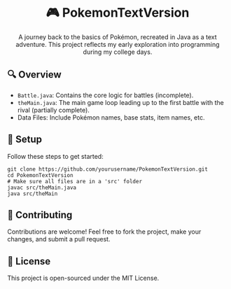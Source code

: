 <h1 align="center">🎮 PokemonTextVersion</h1>

<p align="center">A journey back to the basics of Pokémon, recreated in Java as a text adventure. This project reflects my early exploration into programming during my college days.</p>

<h2>🔍 Overview</h2>
<ul>
  <li><code>Battle.java</code>: Contains the core logic for battles (incomplete).</li>
  <li><code>theMain.java</code>: The main game loop leading up to the first battle with the rival (partially complete).</li>
  <li>Data Files: Include Pokémon names, base stats, item names, etc.</li>
</ul>

<h2>🚀 Setup</h2>
<p>Follow these steps to get started:</p>

<pre><code>git clone https://github.com/yourusername/PokemonTextVersion.git
cd PokemonTextVersion
# Make sure all files are in a 'src' folder
javac src/theMain.java
java src/theMain
</code></pre>

<h2>🤝 Contributing</h2>
<p>Contributions are welcome! Feel free to fork the project, make your changes, and submit a pull request.</p>

<h2>📜 License</h2>
<p>This project is open-sourced under the MIT License.</p>
